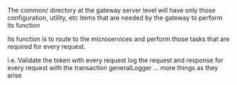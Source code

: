 The common/ directory at the gateway server level will have only those 
configuration, utility, etc items that are needed by the gateway to perform
its function

Its function is to route to the microservices and perform those tasks that are
required for every request.

i.e. 
Validate the token with every request
log the request and response for every request with the transaction generalLogger
... more things as they arise